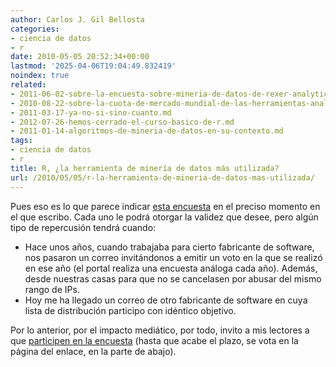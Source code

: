 ```yaml
---
author: Carlos J. Gil Bellosta
categories:
- ciencia de datos
- r
date: 2010-05-05 20:52:34+00:00
lastmod: '2025-04-06T19:04:49.832419'
noindex: true
related:
- 2011-06-02-sobre-la-encuesta-sobre-mineria-de-datos-de-rexer-analytics.md
- 2010-08-22-sobre-la-cuota-de-mercado-mundial-de-las-herramientas-analiticas-de-negocio.md
- 2011-03-17-ya-no-si-sino-cuanto.md
- 2012-07-26-hemos-cerrado-el-curso-basico-de-r.md
- 2011-01-14-algoritmos-de-mineria-de-datos-en-su-contexto.md
tags:
- ciencia de datos
- r
title: R, ¿la herramienta de minería de datos más utilizada?
url: /2010/05/05/r-la-herramienta-de-mineria-de-datos-mas-utilizada/
---
```


Pues eso es lo que parece indicar [esta encuesta](http://vote.sparklit.com/poll.spark?pollID=203792) en el preciso momento en el que escribo. Cada uno le podrá otorgar la validez que desee, pero algún tipo de repercusión tendrá cuando:

* Hace unos años, cuando trabajaba para cierto fabricante de software, nos pasaron un correo invitándonos a emitir un voto en la que se realizó en ese año (el portal realiza una encuesta análoga cada año). Además, desde nuestras casas para que no se cancelasen por abusar del mismo rango de IPs.
* Hoy me ha llegado un correo de otro fabricante de software en cuya lista de distribución participo con idéntico objetivo.

Por lo anterior, por el impacto mediático, por todo, invito a mis lectores a que [participen en la encuesta](http://www.kdnuggets.com/index.html) (hasta que acabe el plazo, se vota en la página del enlace, en la parte de abajo).